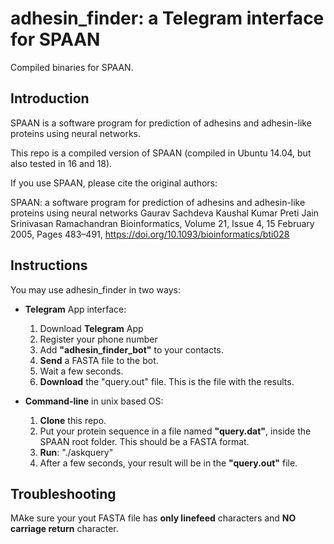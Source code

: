 # adhesin_finder: a Telegram interface for SPAAN
Compiled binaries for SPAAN.

## Introduction

SPAAN is a software program for prediction of adhesins and adhesin-like proteins using neural networks.

This repo is a compiled version of SPAAN (compiled in Ubuntu 14.04, but also tested in 16 and 18). 

If you use SPAAN, please cite the original authors:

SPAAN: a software program for prediction of adhesins and adhesin-like proteins using neural networks 
Gaurav Sachdeva  Kaushal Kumar  Preti Jain  Srinivasan Ramachandran
Bioinformatics, Volume 21, Issue 4, 15 February 2005, Pages 483–491, https://doi.org/10.1093/bioinformatics/bti028

## Instructions

You may use adhesin_finder in two ways:

* **Telegram** App interface:
  1. Download **Telegram** App
  2. Register your phone number
  3. Add **"adhesin_finder_bot"** to your contacts.
  4. **Send** a FASTA file to the bot.
  5. Wait a few seconds.
  6. **Download** the "query.out" file. This is the file with the results.

* **Command-line** in unix based OS:
  1. **Clone** this repo.
  2. Put your protein sequence in a file named **"query.dat"**, inside the SPAAN root folder. This should be a FASTA format.
  3. **Run**: "./askquery"
  4. After a few seconds, your result will be in the **"query.out"** file.
    
## Troubleshooting

MAke sure your yout FASTA file has **only linefeed** characters and **NO carriage return** character.
